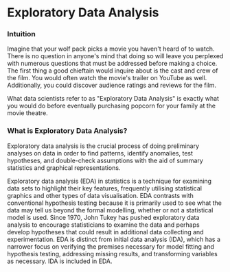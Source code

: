# Exploratory Data Analysis

### Intuition
Imagine that your wolf pack picks a movie you haven't heard of to watch. There is no question in anyone's mind that doing so will leave you perplexed with numerous questions that must be addressed before making a choice. The first thing a good chieftain would inquire about is the cast and crew of the film. You would often watch the movie's trailer on YouTube as well. Additionally, you could discover audience ratings and reviews for the film.

What data scientists refer to as "Exploratory Data Analysis" is exactly what you would do before eventually purchasing popcorn for your family at the movie theatre.

### What is Exploratory Data Analysis?
Exploratory data analysis is the crucial process of doing preliminary analyses on data in order to find patterns, identify anomalies, test hypotheses, and double-check assumptions with the aid of summary statistics and graphical representations.

Exploratory data analysis (EDA) in statistics is a technique for examining data sets to highlight their key features, frequently utilising statistical graphics and other types of data visualisation. EDA contrasts with conventional hypothesis testing because it is primarily used to see what the data may tell us beyond the formal modelling, whether or not a statistical model is used. Since 1970, John Tukey has pushed exploratory data analysis to encourage statisticians to examine the data and perhaps develop hypotheses that could result in additional data collecting and experimentation. EDA is distinct from initial data analysis (IDA), which has a narrower focus on verifying the premises necessary for model fitting and hypothesis testing, addressing missing results, and transforming variables as necessary. IDA is included in EDA.